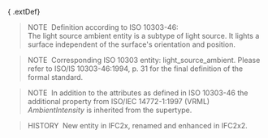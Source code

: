 ﻿{ .extDef}
> NOTE&nbsp; Definition according to ISO 10303-46:  
> The light source ambient entity is a subtype of light source. It lights a surface independent of the surface's orientation and position.

> NOTE&nbsp; Corresponding ISO 10303 entity: light_source_ambient. Please refer to ISO/IS 10303-46:1994, p. 31 for the final definition of the formal standard.

> NOTE&nbsp; In addition to the attributes as defined in ISO 10303-46 the additional property from ISO/IEC 14772-1:1997 (VRML) _AmbientIntensity_ is inherited from the supertype.

> HISTORY&nbsp; New entity in IFC2x, renamed and enhanced in IFC2x2.